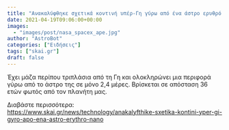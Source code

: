 ```yaml
---
title: "Ανακαλύφθηκε σχετικά κοντινή υπέρ-Γη γύρω από ένα άστρο ερυθρό νάνο"
date: 2021-04-19T09:06:00+00:00
images:
  - "images/post/nasa_spacex_ape.jpg"
author: "AstroBot"
categories: ["Ειδήσεις"]
tags: ["skai.gr"]
draft: false
---
```


Έχει μάζα περίπου τριπλάσια από τη Γη και ολοκληρώνει μια περιφορά γύρω από το άστρο της σε μόνο 2,4 μέρες. Βρίσκεται σε απόσταση 36 ετών φωτός από τον πλανήτη μας.

Διαβάστε περισσότερα: https://www.skai.gr/news/technology/anakalyfthike-sxetika-kontini-yper-gi-gyro-apo-ena-astro-erythro-nano
